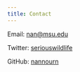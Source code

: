 ```yaml
---
title: Contact
---
```

Email: [nan@msu.edu](mailto:nan@msu.edu)

Twitter: [seriouswildlife](https://twitter.com/seriouswildlife)

GitHub: [nannourn](https://github.com/nannourn)